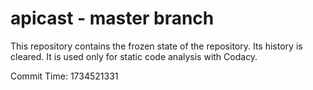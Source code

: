 # apicast - master branch

This repository contains the frozen state of the repository.
Its history is cleared. It is used only for static code
analysis with Codacy.

Commit Time: 1734521331
